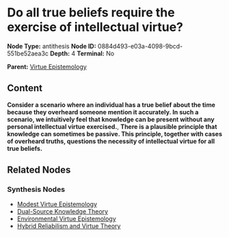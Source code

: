 # Do all true beliefs require the exercise of intellectual virtue?

**Node Type:** antithesis
**Node ID:** 0884d493-e03a-4098-9bcd-551be52aea3c
**Depth:** 4
**Terminal:** No

**Parent:** [Virtue Epistemology](virtue-epistemology-synthesis-e295aee2-07e7-49ec-9349-67d7dceb3006.md)

## Content

**Consider a scenario where an individual has a true belief about the time because they overheard someone mention it accurately. In such a scenario, we intuitively feel that knowledge can be present without any personal intellectual virtue exercised.**, **There is a plausible principle that knowledge can sometimes be passive. This principle, together with cases of overheard truths, questions the necessity of intellectual virtue for all true beliefs.**

## Related Nodes

### Synthesis Nodes

- [Modest Virtue Epistemology](modest-virtue-epistemology-synthesis-0bb25610-c0a1-4a5e-85ef-43bbca45633b.md)
- [Dual-Source Knowledge Theory](dual-source-knowledge-theory-synthesis-cbc81925-83de-41e0-873f-f3a86ed86084.md)
- [Environmental Virtue Epistemology](environmental-virtue-epistemology-synthesis-256cf5f9-d38b-4d3c-913e-2f67e21c301b.md)
- [Hybrid Reliabilism and Virtue Theory](hybrid-reliabilism-and-virtue-theory-synthesis-4158a9fa-77d4-4738-896a-6189706e32fa.md)

